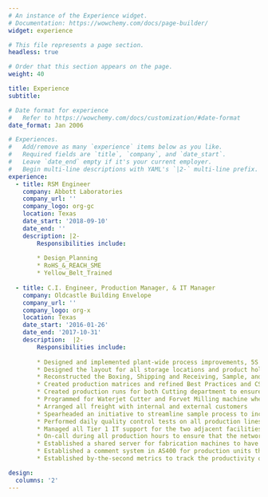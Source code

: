 ```yaml
---
# An instance of the Experience widget.
# Documentation: https://wowchemy.com/docs/page-builder/
widget: experience

# This file represents a page section.
headless: true

# Order that this section appears on the page.
weight: 40

title: Experience
subtitle:

# Date format for experience
#   Refer to https://wowchemy.com/docs/customization/#date-format
date_format: Jan 2006

# Experiences.
#   Add/remove as many `experience` items below as you like.
#   Required fields are `title`, `company`, and `date_start`.
#   Leave `date_end` empty if it's your current employer.
#   Begin multi-line descriptions with YAML's `|2-` multi-line prefix.
experience:
  - title: RSM Engineer
    company: Abbott Laboratories
    company_url: ''
    company_logo: org-gc
    location: Texas
    date_start: '2018-09-10'
    date_end: ''
    description: |2-
        Responsibilities include:
        
        * Design_Planning
        * RoHS_&_REACH_SME
        * Yellow_Belt_Trained
        
  - title: C.I. Engineer, Production Manager, & IT Manager
    company: Oldcastle Building Envelope
    company_url: ''
    company_logo: org-x
    location: Texas
    date_start: '2016-01-26'
    date_end: '2017-10-31'
    description:  |2-
        Responsibilities include:
        
        * Designed and implemented plant-wide process improvements, 5S programs, training programs, and product velocity/flow systems
        * Designed the layout for all storage locations and product holding locations in the plant
        * Reconstructed the Boxing, Shipping and Receiving, Sample, and Will Call Departments from the ground up so they could met the increased demand of a plant expansion from 55,000 sq.ft. to 160,000 sq.ft.
        * Created production matrices and refined Best Practices and CSI tracking to promote better production efficiency, made into a direct report for the Regional President
        * Created production runs for both Cutting department to ensure optimal product flow
        * Programmed for Waterjet Cutter and Forvet Milling machine when the programmer was gone
        * Arranged all freight with internal and external customers
        * Spearheaded an initiative to streamline sample process to increase overall sales totals
        * Performed daily quality control tests on all production lines and storage units
        * Managed all Tier 1 IT support for the two adjacent facilities, glass and aluminum, which included 40 computers and 17 networked pieces of machinery
        * On-call during all production hours to ensure that the networked machinery were operating as intended, using Ultra VNC or Teamviewer to solve minor issues or coming to the site for network issues
        * Established a shared server for fabrication machines to have read access to design programs to cut downtime between programming and making a customized units
        * Established a comment system in AS400 for production units that allowed plant wide communication between first and second shift
        * Established by-the-second metrics to track the productivity of all workstations in the plants

design:
  columns: '2'
---
```

